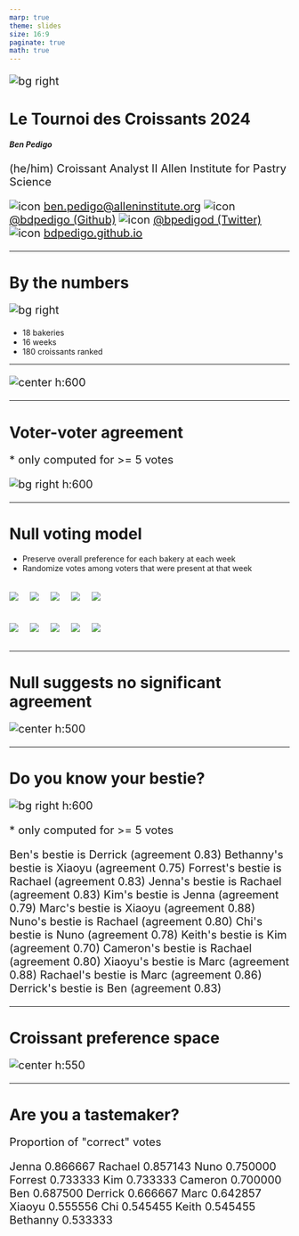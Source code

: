 ```yaml
---
marp: true
theme: slides
size: 16:9
paginate: true
math: true
---
```


<!-- _paginate: false -->

<!-- ![bg blur:3px opacity:20%](https://raw.githubusercontent.com/bdpedigo/talks/main/docs/images/background.svg) -->

![bg right](./images/person.jpg)

<style scoped>
p {
    font-size: 24px;
}
</style>

# Le Tournoi des Croissants 2024

##### Ben Pedigo

(he/him)
Croissant Analyst II
Allen Institute for Pastry Science

![icon](https://raw.githubusercontent.com/bdpedigo/talks/main/docs/images/icons/email.png) [ben.pedigo@alleninstitute.org](mailto:ben.pedigo@alleninstitute.org)
![icon](https://raw.githubusercontent.com/bdpedigo/talks/main/docs/images/icons/github.png) [@bdpedigo (Github)](https://github.com/bdpedigo)
![icon](https://raw.githubusercontent.com/bdpedigo/talks/main/docs/images/icons/twitter.png) [@bpedigod (Twitter)](https://twitter.com/bpedigod)
![icon](https://raw.githubusercontent.com/bdpedigo/talks/main/docs/images/icons/web.png) [bdpedigo.github.io](https://bdpedigo.github.io/)

---

# By the numbers

![bg right](./images/map.png)

- 18 bakeries
- 16 weeks
- 180 croissants ranked

---

![center h:600](./images/votemap.svg)

---

# Voter-voter agreement

$*$ only computed for >= 5 votes

![bg right h:600](./images/agreements_no_labels.svg)

---

# Null voting model

- Preserve overall preference for each bakery at each week
- Randomize votes among voters that were present at that week

<div class="columns">
<div>

![](./images/null_0.svg)

</div>
<div>

![](./images/null_1.svg)

</div>
<div>

![](./images/null_2.svg)

</div>
<div>

![](./images/null_3.svg)

</div>
<div>

![](./images/null_4.svg)

</div>
</div>

<div class="columns">
<div>

![](./images/null_5.svg)

</div>
<div>

![](./images/null_6.svg)

</div>
<div>

![](./images/null_7.svg)

</div>
<div>

![](./images/null_8.svg)

</div>
<div>

![](./images/null_9.svg)

</div>
</div>

---

# Null suggests no significant agreement

![center h:500](./images/agreement_histogram.svg)

---

# Do you know your bestie?

![bg right h:600](./images/agreements.svg)

$*$ only computed for >= 5 votes

<style scoped>
p {
    font-size: 20px;
}
</style>

Ben's bestie is Derrick (agreement 0.83)
Bethanny's bestie is Xiaoyu (agreement 0.75)
Forrest's bestie is Rachael (agreement 0.83)
Jenna's bestie is Rachael (agreement 0.83)
Kim's bestie is Jenna (agreement 0.79)
Marc's bestie is Xiaoyu (agreement 0.88)
Nuno's bestie is Rachael (agreement 0.80)
Chi's bestie is Nuno (agreement 0.78)
Keith's bestie is Kim (agreement 0.70)
Cameron's bestie is Rachael (agreement 0.80)
Xiaoyu's bestie is Marc (agreement 0.88)
Rachael's bestie is Marc (agreement 0.86)
Derrick's bestie is Ben (agreement 0.83)

---

# Croissant preference space

![center h:550](./images/mds.svg)

---

# Are you a tastemaker?

Proportion of "correct" votes

<style scoped>
p {
    font-size: 20px;
}
</style>

Jenna       0.866667
Rachael     0.857143
Nuno        0.750000
Forrest     0.733333
Kim         0.733333
Cameron     0.700000
Ben         0.687500
Derrick     0.666667
Marc        0.642857
Xiaoyu      0.555556
Chi         0.545455
Keith       0.545455
Bethanny    0.533333

